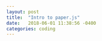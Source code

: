 ```yaml
---
layout: post
title:  "Intro to paper.js"
date:   2018-06-01 11:38:56 -0400
categories: coding
---
```



<script src="https://cdnjs.cloudflare.com/ajax/libs/paper.js/0.11.5/paper-core.min.js"></script>

<script type="text/paperscript" canvas="myCanvas">
	// Create a Paper.js Path to draw a line into it:
	var path = new Path();
	// Give the stroke a color
	path.strokeColor = 'black';
	var start = new Point(100, 100);
	// Move to start and draw a line from there
	path.moveTo(start);
	// Note the plus operator on Point objects.
	// PaperScript does that for us, and much more!
	path.lineTo(start + [ 100, -50 ]);
</script>

<canvas id="myCanvas" resize></canvas>
